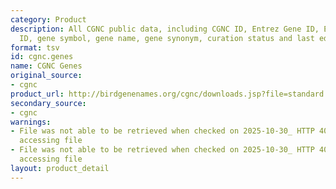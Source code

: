 ```yaml
---
category: Product
description: All CGNC public data, including CGNC ID, Entrez Gene ID, Ensembl Gene
  ID, gene symbol, gene name, gene synonym, curation status and last edit date.
format: tsv
id: cgnc.genes
name: CGNC Genes
original_source:
- cgnc
product_url: http://birdgenenames.org/cgnc/downloads.jsp?file=standard
secondary_source:
- cgnc
warnings:
- File was not able to be retrieved when checked on 2025-10-30_ HTTP 404 error when
  accessing file
- File was not able to be retrieved when checked on 2025-10-30_ HTTP 404 error when
  accessing file
layout: product_detail
---
```

